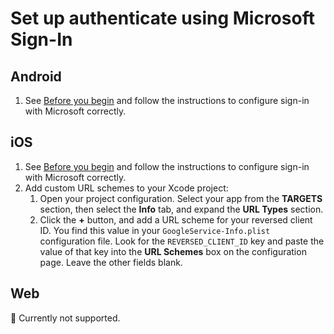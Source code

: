 # Set up authenticate using Microsoft Sign-In

## Android

1. See [Before you begin](https://firebase.google.com/docs/auth/android/microsoft-oauth#before_you_begin) and follow the instructions to configure sign-in with Microsoft correctly.

## iOS

1. See [Before you begin](https://firebase.google.com/docs/auth/ios/microsoft-oauth#before_you_begin) and follow the instructions to configure sign-in with Microsoft correctly.
1. Add custom URL schemes to your Xcode project:
   1. Open your project configuration.
      Select your app from the **TARGETS** section, then select the **Info** tab, and expand the **URL Types** section.
   1. Click the **+** button, and add a URL scheme for your reversed client ID.
      You find this value in your `GoogleService-Info.plist` configuration file.
      Look for the `REVERSED_CLIENT_ID` key and paste the value of that key into the **URL Schemes** box on the configuration page.
      Leave the other fields blank.

## Web

🚧 Currently not supported.
